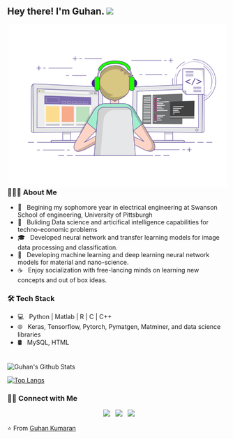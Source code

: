 <h2> Hey there! I'm Guhan. <img src="https://github.com/souvikguria98/souvikguria98/blob/master/Hi.gif" width="25"></h2>
<img align="right" alt="GIF" src="https://raw.githubusercontent.com/devSouvik/devSouvik/master/gif3.gif" width="500"/>

<h3> 👨🏻‍💻 About Me </h3>

- 🔭 &nbsp; Begining my sophomore year in electrical engineering at Swanson School of engineering, University of Pittsburgh 
- 🤔 &nbsp; Buliding Data science and articifical intelligence capabilities for techno-economic problems
- 🎓 &nbsp; Developed neural network and transfer learning models for image data processing and classification.
- 🌱 &nbsp; Developing machine learning and deep learning neural network models for material and nano-science.
- ☕ &nbsp;  Enjoy socialization with free-lancing minds on learning new concepts and out of box ideas. 

<h3>🛠 Tech Stack</h3>

- 💻 &nbsp; Python | Matlab | R | C | C++  
- 🌐 &nbsp; Keras, Tensorflow, Pytorch, Pymatgen, Matminer, and data science libraries 
- 🛢 &nbsp; MySQL, HTML


<br>

<img align="center" src="https://github-readme-stats.vercel.app/api?username=Guhandot7&include_all_commits=true&count_private=true&show_icons=true&line_height=20&title_color=7A7ADB&icon_color=2234AE&text_color=D3D3D3&bg_color=0,000000,130F40" alt="Guhan's Github Stats">

</br>

[![Top Langs](https://github-readme-stats.vercel.app/api/top-langs/?username=Guhandot7&layout=compact&text_color=daf7dc&bg_color=151515)](https://github.com/Guhandot7/github-readme-stats)


<h3> 🤝🏻 Connect with Me </h3>

<p align="center"> 
&nbsp; <a href="https://www.instagram.com/guhan25k/" target="_blank" rel="noopener noreferrer"><img src="https://img.icons8.com/plasticine/100/000000/instagram-new.png" width="50" /></a>  
&nbsp; <a href="https://www.linkedin.com/in/guhan-kumaran-37387323b/" target="_blank" rel="noopener noreferrer"><img src="https://img.icons8.com/plasticine/100/000000/linkedin.png" width="50" /></a>
&nbsp; <a href="mailto:guhankumaran25@gmail.com" target="_blank" rel="noopener noreferrer"><img src="https://img.icons8.com/plasticine/100/000000/gmail.png"  width="50" /></a>
</p>

⭐️ From [Guhan Kumaran](https://github.com/Guhandot7)
